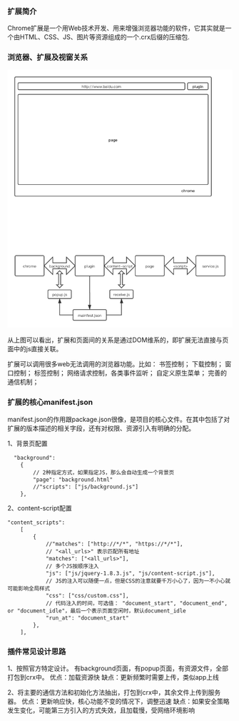 ### 扩展简介
Chrome扩展是一个用Web技术开发、用来增强浏览器功能的软件，它其实就是一个由HTML、CSS、JS、图片等资源组成的一个.crx后缀的压缩包.

### 浏览器、扩展及视窗关系
![img](./snapshots/01.png)

从上图可以看出，扩展和页面间的关系是通过DOM维系的，即扩展无法直接与页面中的js直接关联。

扩展可以调用很多web无法调用的浏览器功能。比如：
  书签控制；
  下载控制；
  窗口控制；
  标签控制；
  网络请求控制，各类事件监听；
  自定义原生菜单；
  完善的通信机制；



### 扩展的核心manifest.json
manifest.json的作用跟package.json很像，是项目的核心文件。在其中包括了对扩展的版本描述的相关字段，还有对权限、资源引入有明确的分配。

1、背景页配置
```
  "background":
	{
		// 2种指定方式，如果指定JS，那么会自动生成一个背景页
		"page": "background.html"
		//"scripts": ["js/background.js"]
	},
```

2、content-script配置
```
"content_scripts": 
	[
		{
			//"matches": ["http://*/*", "https://*/*"],
			// "<all_urls>" 表示匹配所有地址
			"matches": ["<all_urls>"],
			// 多个JS按顺序注入
			"js": ["js/jquery-1.8.3.js", "js/content-script.js"],
			// JS的注入可以随便一点，但是CSS的注意就要千万小心了，因为一不小心就可能影响全局样式
			"css": ["css/custom.css"],
			// 代码注入的时间，可选值： "document_start", "document_end", or "document_idle"，最后一个表示页面空闲时，默认document_idle
			"run_at": "document_start"
		},
	],
```

### 插件常见设计思路
1、按照官方特定设计。
有background页面，有popup页面，有资源文件，全部打包到crx中。
优点：加载资源快
缺点：更新频繁时需要上传，类似app上线

2、将主要的通信方法和初始化方法抽出，打包到crx中，其余文件上传到服务器。
优点：更新响应快，核心功能不变的情况下，调整迅速
缺点：如果安全策略发生变化，可能第三方引入的方式失效，且加载慢，受网络环境影响

  


